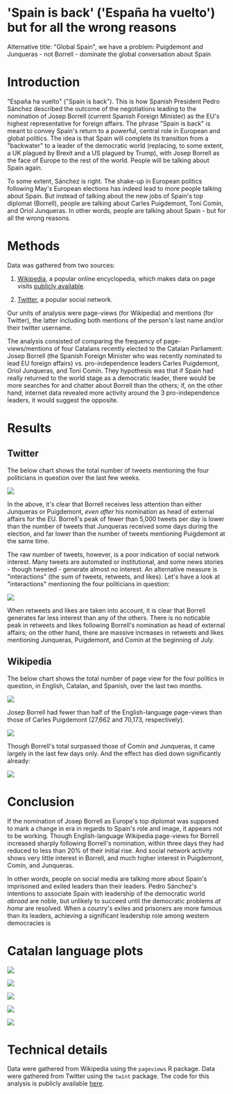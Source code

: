 'Spain is back' ('España ha vuelto') but for all the wrong reasons
================

Alternative title: "Global Spain", we have a problem: Puigdemont and Junqueras - not Borrell - dominate the global conversation about Spain

Introduction
============

"España ha vuelto" ("Spain is back"). This is how Spanish President Pedro Sánchez described the outcome of the negotiations leading to the nomination of Josep Borrell (current Spanish Foreign Minister) as the EU's highest representative for foreign affairs. The phrase "Spain is back" is meant to convey Spain's return to a powerful, central role in European and global politics. The idea is that Spain will complete its transition from a "backwater" to a leader of the democratic world (replacing, to some extent, a UK plagued by Brexit and a US plagued by Trump), with Josep Borrell as the face of Europe to the rest of the world. People will be talking about Spain again.

To some extent, Sánchez is right. The shake-up in European politics following May's European elections has indeed lead to more people talking about Spain. But instead of talking about the new jobs of Spain's top diplomat (Borrell), people are talking about Carles Puigdemont, Toní Comín, and Oriol Junqueras. In other words, people are talking about Spain - but for all the wrong reasons.

Methods
=======

Data was gathered from two sources:

1.  [Wikipedia](https://www.wikipedia.org/), a popular online encyclopedia, which makes data on page visits [publicly available](https://tools.wmflabs.org/pageviews/?project=en.wikipedia.org&platform=all-access&agent=user&range=latest-20&pages=Cat%7CDog).

2.  [Twitter](https://www.twitter.com), a popular social network.

Our units of analysis were page-views (for Wikipedia) and mentions (for Twitter), the latter including both mentions of the person's last name and/or their twitter username.

The analysis consisted of comparing the frequency of page-views/mentions of four Catalans recently elected to the Catalan Parliament: Josep Borrell (the Spanish Foreign Minister who was recently nominated to lead EU foreign affairs) vs. pro-independence leaders Carles Puigdemont, Oriol Junqueras, and Toni Comín. They hypothesis was that if Spain had really returned to the world stage as a democratic leader, there would be more searches for and chatter about Borrell than the others; if, on the other hand, internet data revealed more activity around the 3 pro-independence leaders, it would suggest the opposite.

Results
=======

Twitter
-------

The below chart shows the total number of tweets mentioning the four politicians in question over the last few weeks.

![](figures/unnamed-chunk-2-1.png)

In the above, it's clear that Borrell receives less attention than either Junqueras or Puigdemont, *even after* his nomination as head of external affairs for the EU. Borrell's peak of fewer than 5,000 tweets per day is lower than the number of tweets that Junqueras received some days during the election, and far lower than the number of tweets mentioning Puigdemont at the same time.

The raw number of tweets, however, is a poor indication of social network interest. Many tweets are automated or institutional, and some news stories - though tweeted - generate almost no interest. An alternative measure is "interactions" (the sum of tweets, retweets, and likes). Let's have a look at "interactions" mentioning the four politicians in question:

![](figures/unnamed-chunk-3-1.png)

When retweets and likes are taken into account, it is clear that Borrell generates far less interest than any of the others. There is no noticable peak in retweets and likes following Borrell's nomination as head of external affairs; on the other hand, there are massive increases in retweets and likes mentioning Junqueras, Puigdemont, and Comín at the beginning of July.

Wikipedia
---------

The below chart shows the total number of page view for the four politics in question, in English, Catalan, and Spanish, over the last two months.

![](figures/unnamed-chunk-4-1.png)

Josep Borrell had fewer than half of the English-language page-views than those of Carles Puigdemont (27,662 and 70,173, respectively).

![](figures/unnamed-chunk-5-1.png)

Though Borrell's total surpassed those of Comín and Junqueras, it came largely in the last few days only. And the effect has died down significantly already:

![](figures/unnamed-chunk-6-1.png)

Conclusion
==========

If the nomination of Josep Borrell as Europe's top diplomat was supposed to mark a change in era in regards to Spain's role and image, it appears not to be working. Though English-language Wikipedia page-views for Borrell increased sharply following Borrell's nomination, within three days they had reduced to less than 20% of their initial rise. And social network activity shows very little interest in Borrell, and much higher interest in Puigdemont, Comín, and Junqueras.

In other words, people on social media are talking more about Spain's imprisoned and exiled leaders than their leaders. Pedro Sánchez's intentions to associate Spain with leadership of the democratic world *abroad* are noble, but unlikely to succeed until the democratic problems *at home* are resolved. When a counry's exiles and prisoners are more famous than its leaders, achieving a significant leadership role among western democracies is

Catalan language plots
======================

![](figures/unnamed-chunk-7-1.png)

![](figures/unnamed-chunk-8-1.png)

![](figures/unnamed-chunk-9-1.png)

![](figures/unnamed-chunk-10-1.png)

![](figures/unnamed-chunk-11-1.png)

Technical details
=================

Data were gathered from Wikipedia using the `pageviews` R package. Data were gathered from Twitter using the `twint` package. The code for this analysis is publicly available [here](https://github.com/joebrew/vilaweb/tree/master/analyses/wikipedia2).
